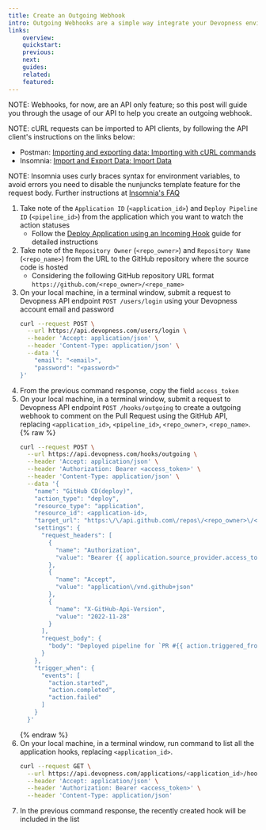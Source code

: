 ```yaml
---
title: Create an Outgoing Webhook
intro: Outgoing Webhooks are a simple way integrate your Devopness environment with external services, triggering a request when an action of a resource has its state updated. Some use cases of resource action state updates are “a new application deployment is done”, “the server is now stopped” and many more use cases that can benefit from webhooks integration. Learn how to create an outgoing webhook to comment on a GitHub Pull Request the application deployment pipeline status.
links:
    overview:
    quickstart:
    previous:
    next:
    guides:
    related:
    featured:
---
```


NOTE: Webhooks, for now, are an API only feature; so this post will guide you through the usage of our API to help you create an outgoing webhook.

NOTE: cURL requests can be imported to API clients, by following the API client's instructions on the links below:

- Postman: [Importing and exporting data: Importing with cURL commands](https://learning.postman.com/docs/getting-started/importing-and-exporting-data/#importing-with-curl-commands)
- Insomnia: [Import and Export Data: Import Data](https://docs.insomnia.rest/insomnia/import-export-data#import-data)

NOTE: Insomnia uses curly braces syntax for environment variables, to avoid errors you need to disable the nunjuncks template feature for the request body. Further instructions at [Insomnia's FAQ](https://docs.insomnia.rest/insomnia/faq#how-can-i-temporarily-disable-nunjucks-template)

1. Take note of the `Application ID` (`<application_id>`) and `Deploy Pipeline ID` (`<pipeline_id>`) from the application which you want to watch the action statuses
    - Follow the [Deploy Application using an Incoming Hook](/docs/applications/deploy-application-using-incoming-hook) guide for detailed instructions
1. Take note of the `Repository Owner` (`<repo_owner>`) and `Repository Name` (`<repo_name>`) from the URL to the GitHub repository where the source code is hosted
    - Considering the following GitHub repository URL format `https://github.com/<repo_owner>/<repo_name>`
1. On your local machine, in a terminal window, submit a request to Devopness API endpoint `POST /users/login` using your Devopness account email and password
    ```bash
    curl --request POST \
      --url https://api.devopness.com/users/login \
      --header 'Accept: application/json' \
      --header 'Content-Type: application/json' \
      --data '{
    	"email": "<email>",
    	"password": "<password>"
    }'
    ```
1. From the previous command response, copy the field `access_token`
1. On your local machine, in a terminal window, submit a request to Devopness API endpoint `POST /hooks/outgoing` to create a outgoing webhook to comment on the Pull Request using the GitHub API, replacing `<application_id>`, `<pipeline_id>`, `<repo_owner>`, `<repo_name>`.
    {% raw %}
    ```bash
    curl --request POST \
      --url https://api.devopness.com/hooks/outgoing \
      --header 'Accept: application/json' \
      --header 'Authorization: Bearer <access_token>' \
      --header 'Content-Type: application/json' \
      --data '{
        "name": "GitHub CD(deploy)",
        "action_type": "deploy",
        "resource_type": "application",
        "resource_id": <application-id>,
        "target_url": "https:\/\/api.github.com\/repos\/<repo_owner>\/<repo_name>\/issues\/{{ action.triggered_from.hook_parsed_variables.pull_request_id }}\/comments",
        "settings": {
          "request_headers": [
            {
              "name": "Authorization",
              "value": "Bearer {{ application.source_provider.access_token }}"
            },
            {
              "name": "Accept",
              "value": "application\/vnd.github+json"
            },
            {
              "name": "X-GitHub-Api-Version",
              "value": "2022-11-28"
            }
          ],
          "request_body": {
            "body": "Deployed pipeline for `PR #{{ action.triggered_from.hook_parsed_variables.pull_request_id }} ({{ action.triggered_from.hook_parsed_variables.pull_request_title }})`: Devopness application `{{ application.name }}` deployment **{{ action.status }}** on action <https:\/\/{{ application.name }}>"
          }
        },
        "trigger_when": {
          "events": [
            "action.started",
            "action.completed",
            "action.failed"
          ]
        }
      }'
    ```
    {% endraw %}
1. On your local machine, in a terminal window, run command to list all the application hooks, replacing `<application_id>`.
    ```bash
    curl --request GET \
      --url https://api.devopness.com/applications/<application_id>/hooks \
      --header 'Accept: application/json' \
      --header 'Authorization: Bearer <access_token>' \
      --header 'Content-Type: application/json'
    ```
1. In the previous command response, the recently created hook will be included in the list

